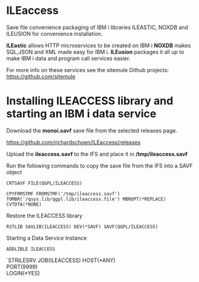 # ILEaccess
Save file convenience packaging of IBM i libraries ILEASTIC, NOXDB and ILEUSION for convenience installation. 

**ILEastic** allows HTTP microservices to be created on IBM i
**NOXDB** makes SQL,JSON and XML made easy for IBM i.
**ILEusion** packages it all up to make IBM i data and program call services easier. 

For more info on these services see the sitemule Github projects:
https://github.com/sitemule

# Installing ILEACCESS library and starting an IBM i data service

Download the **monoi.savf** save file from the selected releases page. 

https://github.com/richardschoen/ILEaccess/releases

Upload the **ileaccess.savf** to the IFS and place it in **/tmp/ileaccess.savf**

Run the following commands to copy the save file from the IFS into a SAVF object

`CRTSAVF FILE(QGPL/ILEACCESS)`
 
`CPYFRMSTMF FROMSTMF('/tmp/ileaccess.savf') TOMBR('/qsys.lib/qgpl.lib/ileaccess.file') MBROPT(*REPLACE) CVTDTA(*NONE)`

Restore the ILEACCESS library

`RSTLIB SAVLIB(ILEACCESS) DEV(*SAVF) SAVF(QGPL/ILEACCESS)`

Starting a Data Service Instance

`ADDLIBLE ILEACCESS`

`STRILESRV JOB(ILEACCESS) 
          HOST(*ANY)     
          PORT(9999)     
          LOGIN(*YES)    

